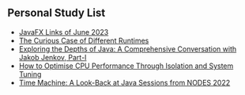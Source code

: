 ## Personal Study List
<!-- BLOG-POST-LIST:START -->
- [JavaFX Links of June 2023](https://foojay.io/today/javafx-links-of-june-2023/)
- [The Curious Case of Different Runtimes](https://foojay.io/today/the-curious-case-of-different-runtimes-with-different-training-data-jit/)
- [Exploring the Depths of Java: A Comprehensive Conversation with Jakob Jenkov, Part-I](https://foojay.io/today/exploring-the-depths-of-java-a-comprehensive-conversation-with-jakob-jenkov-part-i/)
- [How to Optimise CPU Performance Through Isolation and System Tuning](https://foojay.io/today/how-to-optimise-cpu-performance-through-isolation-and-system-tuning/)
- [Time Machine: A Look-Back at Java Sessions from NODES 2022](https://foojay.io/today/time-machine-a-look-back-at-java-sessions-from-nodes-2022/)
<!-- BLOG-POST-LIST:END -->  
